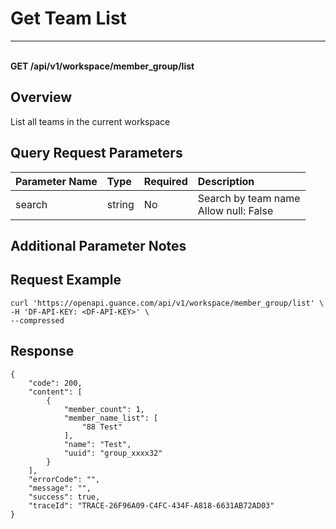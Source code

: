 # Get Team List

---

<br />**GET /api/v1/workspace/member_group/list**

## Overview
List all teams in the current workspace



## Query Request Parameters

| Parameter Name | Type   | Required | Description              |
|:-----------|:-------|:-----|:----------------|
| search | string | No  | Search by team name<br>Allow null: False <br> |

## Additional Parameter Notes



## Request Example
```shell
curl 'https://openapi.guance.com/api/v1/workspace/member_group/list' \
-H 'DF-API-KEY: <DF-API-KEY>' \
--compressed 
```




## Response
```shell
{
    "code": 200,
    "content": [
        {
            "member_count": 1,
            "member_name_list": [
                "88 Test"
            ],
            "name": "Test",
            "uuid": "group_xxxx32"
        }
    ],
    "errorCode": "",
    "message": "",
    "success": true,
    "traceId": "TRACE-26F96A09-C4FC-434F-A818-6631AB72AD03"
} 
```